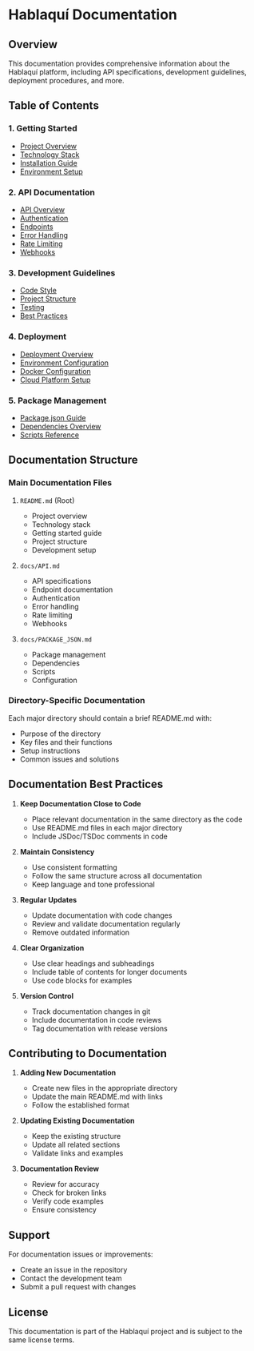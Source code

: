 # Hablaquí Documentation

## Overview
This documentation provides comprehensive information about the Hablaquí platform, including API specifications, development guidelines, deployment procedures, and more.

## Table of Contents

### 1. Getting Started
- [Project Overview](../README.md)
- [Technology Stack](../README.md#technology-stack)
- [Installation Guide](../README.md#getting-started)
- [Environment Setup](../README.md#environment-setup)

### 2. API Documentation
- [API Overview](API.md)
- [Authentication](API.md#authentication)
- [Endpoints](API.md#endpoints)
- [Error Handling](API.md#error-handling)
- [Rate Limiting](API.md#rate-limiting)
- [Webhooks](API.md#webhooks)

### 3. Development Guidelines
- [Code Style](../README.md#code-style)
- [Project Structure](../README.md#project-structure)
- [Testing](../README.md#testing)
- [Best Practices](API.md#best-practices)

### 4. Deployment
- [Deployment Overview](../README.md#deployment)
- [Environment Configuration](../README.md#environment-setup)
- [Docker Configuration](../README.md#project-structure)
- [Cloud Platform Setup](../README.md#deployment)

### 5. Package Management
- [Package.json Guide](PACKAGE_JSON.md)
- [Dependencies Overview](PACKAGE_JSON.md)
- [Scripts Reference](PACKAGE_JSON.md)

## Documentation Structure

### Main Documentation Files
1. `README.md` (Root)
   - Project overview
   - Technology stack
   - Getting started guide
   - Project structure
   - Development setup

2. `docs/API.md`
   - API specifications
   - Endpoint documentation
   - Authentication
   - Error handling
   - Rate limiting
   - Webhooks

3. `docs/PACKAGE_JSON.md`
   - Package management
   - Dependencies
   - Scripts
   - Configuration

### Directory-Specific Documentation
Each major directory should contain a brief README.md with:
- Purpose of the directory
- Key files and their functions
- Setup instructions
- Common issues and solutions

## Documentation Best Practices

1. **Keep Documentation Close to Code**
   - Place relevant documentation in the same directory as the code
   - Use README.md files in each major directory
   - Include JSDoc/TSDoc comments in code

2. **Maintain Consistency**
   - Use consistent formatting
   - Follow the same structure across all documentation
   - Keep language and tone professional

3. **Regular Updates**
   - Update documentation with code changes
   - Review and validate documentation regularly
   - Remove outdated information

4. **Clear Organization**
   - Use clear headings and subheadings
   - Include table of contents for longer documents
   - Use code blocks for examples

5. **Version Control**
   - Track documentation changes in git
   - Include documentation in code reviews
   - Tag documentation with release versions

## Contributing to Documentation

1. **Adding New Documentation**
   - Create new files in the appropriate directory
   - Update the main README.md with links
   - Follow the established format

2. **Updating Existing Documentation**
   - Keep the existing structure
   - Update all related sections
   - Validate links and examples

3. **Documentation Review**
   - Review for accuracy
   - Check for broken links
   - Verify code examples
   - Ensure consistency

## Support

For documentation issues or improvements:
- Create an issue in the repository
- Contact the development team
- Submit a pull request with changes

## License

This documentation is part of the Hablaquí project and is subject to the same license terms. 